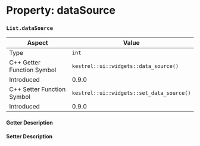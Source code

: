 
# Property: dataSource
### `List.dataSource`

| Aspect | Value |
| --- | --- |
| Type | `int` |
| C++ Getter Function Symbol | `kestrel::ui::widgets::data_source()` |
| Introduced | 0.9.0 |
| C++ Setter Function Symbol | `kestrel::ui::widgets::set_data_source()` |
| Introduced | 0.9.0 |

#### Getter Description

#### Setter Description

